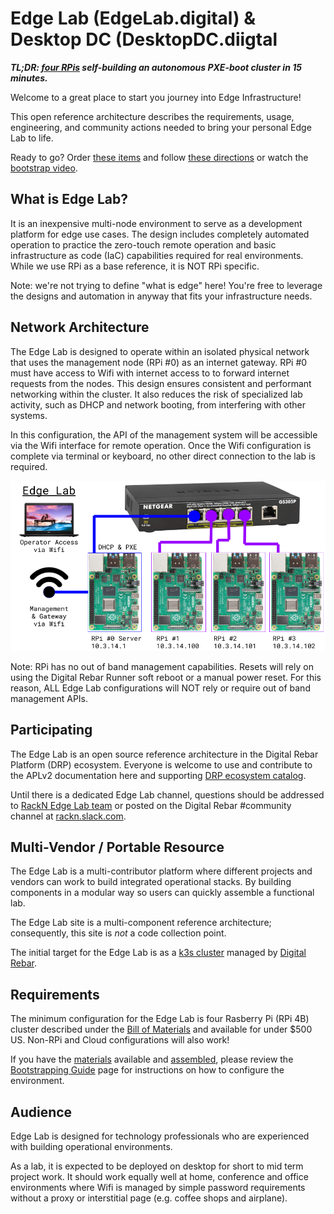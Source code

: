Edge Lab (EdgeLab.digital) & Desktop DC (DesktopDC.diigtal
============

***TL;DR: [four RPis](bill_of_materials.md) self-building an autonomous PXE-boot cluster in 15 minutes.***

Welcome to a great place to start you journey into Edge Infrastructure!

This open reference architecture describes the requirements, usage, engineering, and community actions needed to bring your personal Edge Lab to life.

Ready to go?  Order [these items](bill_of_materials.md) and follow [these directions](assembly.md) or watch the [bootstrap video](https://youtu.be/Zb6_HRZxsIo).

What is Edge Lab?
-----

It is an inexpensive multi-node environment to serve as a development platform for edge use cases. The design includes completely automated operation to practice the zero-touch remote operation and basic infrastructure as code (IaC) capabilities required for real environments. While we use RPi as a base reference, it is NOT RPi specific.

Note: we're not trying to define "what is edge" here!  You're free to leverage the designs and automation in anyway that fits your infrastructure needs.

Network Architecture
----

The Edge Lab is designed to operate within an isolated physical network that uses the management node (RPi #0) as an internet gateway.  RPi #0 must have access to Wifi with internet access to to forward internet requests from the nodes.  This design ensures consistent and performant networking within the cluster.  It also reduces the risk of specialized lab activity, such as DHCP and network booting, from interfering with other systems.

In this configuration, the API of the management system will be accessible via the Wifi interface for remote operation.  Once the Wifi configuration is complete via terminal or keyboard, no other direct connection to the lab is required.

[![Edge Lab Network Architecture (click for video)](images/architecture.png)](https://youtu.be/Zb6_HRZxsIo)

Note: RPi has no out of band management capabilities.  Resets will rely on using the Digital Rebar Runner soft reboot or a manual power reset.  For this reason, ALL Edge Lab configurations will NOT rely or require out of band management APIs.

Participating
-----

The Edge Lab is an open source reference architecture in the Digital Rebar Platform (DRP) ecosystem.   Everyone is welcome to use and contribute to the APLv2 documentation here and supporting [DRP ecosystem catalog](https://github.com/digitalrebar/provision-content).

Until there is a dedicated Edge Lab channel, questions should be addressed to [RackN Edge Lab team](mailto:edgelab@rackn.com) or posted on the Digital Rebar #community channel at [rackn.slack.com](http://rackn.com/support/slack).

Multi-Vendor / Portable Resource
----

The Edge Lab is a multi-contributor platform where different projects and vendors can work to build integrated operational stacks. By building components in a modular way so users can quickly assemble a functional lab.

The Edge Lab site is a multi-component reference architecture; consequently, this site is *not* a code collection point.

The initial target for the Edge Lab is as a [k3s cluster](https://k3s.io/) managed by [Digital Rebar](https://rebar.digital).

Requirements
---

The minimum configuration for the Edge Lab is four Rasberry Pi (RPi 4B) cluster described under the [Bill of Materials](bill_of_materials.md) and available for under $500 US.  Non-RPi and Cloud configurations will also work!

If you have the [materials](bill_of_materials.md) available and [assembled](assembly.md), please review the [Bootstrapping Guide](bootstrapping.md) page for instructions on how to configure the environment.

Audience
----

Edge Lab is designed for technology professionals who are experienced with building operational environments.

As a lab, it is expected to be deployed on desktop for short to mid term project work.  It should work equally well at home, conference and office environments where Wifi is managed by simple password requirements without a proxy or interstitial page (e.g. coffee shops and airplane). 
